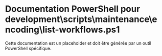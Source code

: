 # Documentation PowerShell pour development\scripts\maintenance\encoding\list-workflows.ps1

Cette documentation est un placeholder et doit être générée par un outil PowerShell spécifique.
